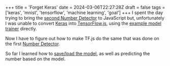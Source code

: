 +++
title = 'Forget Keras'
date = 2024-03-06T22:27:28Z
draft = false
tags = ['keras', 'mnist', 'tensorflow', 'machine learning', 'goal']
+++
I spent the day trying to bring the [second Number Detector](/projects/detector2/) to JavaScript but, unfortunately I was unable to convert [Keras](https://keras.io/) into [TensorFlow.js](https://www.tensorflow.org/js), using the [example model trainer](https://github.com/tensorflow/tfjs-examples/tree/master/mnist) directly.

Now I have to figure out how to make TF.js do the same that was done on the first [Number Detector](/projects/detector/).

So far I learned how to [save/load the model](https://www.tensorflow.org/js/guide/save_load), as well as predicting the number based on the model.
